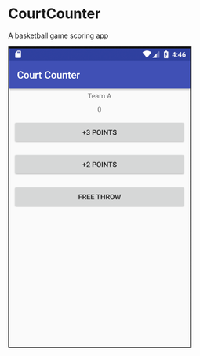 # CourtCounter
A basketball game scoring app

![jJustJava app screen shot](CC_ScreenShots/cc_scrnshot1.png "")
